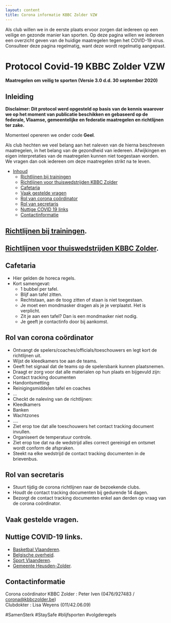 ```yaml
---
layout: content
title: Corona informatie KBBC Zolder VZW
---
```


Als club willen we in de eerste plaats ervoor zorgen dat iedereen op een veilige en gezonde manier kan sporten.
Op deze pagina willen we iedereen een overzicht geven van de huidige maatregelen tegen het COVID-19 virus.
Consulteer deze pagina regelmatig, want deze wordt regelmatig aangepast.

# Protocol Covid-19 KBBC Zolder VZW
**Maatregelen om veilig te sporten (Versie 3.0 d.d. 30 september 2020)**

## Inleiding  

**Disclaimer: Dit protocol werd opgesteld op basis van de kennis waarover we op het moment van publicatie beschikken en gebaseerd op de federale, Vlaamse, gemeentelijke en federatie maatregelen en richtlijnen ter zake.**  

Momenteel opereren we onder code **Geel**.  

Als club hechten we veel belang aan het naleven van de hierna beschreven maatregelen, in het belang van de gezondheid van iedereen. Afwijkingen en eigen interpretaties van de maatregelen kunnen niet toegestaan worden. We vragen dan ook iedereen om deze maatregelen strikt na te leven.

- [Inhoud](#Inhoud)
  - [Richtlijnen bij trainingen](https://www.kbbczolder.be/corona/trainingen)
  - [Richtlijnen voor thuiswedstrijden KBBC Zolder](https://www.kbbczolder.be/corona/wedstrijden)
  - [Cafetaria](#cafetaria)
  - [Vaak gestelde vragen](#vaak-gestelde-vragen)
  - [Rol van corona coördinator](#rolvancoronacoordinator)
  - [Rol van secretaris](#rolvansecretaris)
  - [Nuttige COVID 19 links](#nuttige-covid-19-links)
  - [Contactinformatie](#contactinformatie)

  
## [Richtlijnen bij trainingen](https://www.kbbczolder.be/corona/trainingen).  
  
## [Richtlijnen voor thuiswedstrijden KBBC Zolder](https://www.kbbczolder.be/corona/wedstrijden).  

## Cafetaria
- Hier gelden de horeca regels.  
- Kort samengevat:  
  - 1 bubbel per tafel.  
  - Blijf aan tafel zitten.  
  - Rechtstaan, aan de toog zitten of staan is niet toegestaan.  
  - Je moet een mondmasker dragen als je je verplaatst. Het is verplicht.  
  - Zit je aan een tafel? Dan is een mondmasker niet nodig.  
  - Je geeft je contactinfo door bij aankomst.  

## Rol van corona coördinator
- Ontvangt de spelers/coaches/officials/toeschouwers en legt kort de richtlijnen uit.  
- Wijst de kleedkamers toe aan de teams.  
- Geeft het signaal dat de teams op de spelersbank kunnen plaatsnemen.  
- Draagt er zorg voor dat alle materialen op hun plaats en bijgevuld zijn:  
 - Contact tracking documenten  
 - Handontsmetting  
 - Reinigingsmiddelen tafel en coaches  
 - …  
- Checkt de naleving van de richtlijnen:  
 - Kleedkamers  
 - Banken  
 - Wachtzones  
 - ….  
- Ziet erop toe dat alle toeschouwers het contact tracking document invullen.  
 - Organiseert de temperatuur controle.  
 - Ziet erop toe dat na de wedstrijd alles correct gereinigd en ontsmet wordt conform de afspraken.  
 - Steekt na elke wedstrijd de contact tracking documenten in de brievenbus.  

## Rol van secretaris
- Stuurt tijdig de corona richtlijnen naar de bezoekende clubs.  
- Houdt de contact tracking documenten bij gedurende 14 dagen.  
- Bezorgt de contact tracking documenten enkel aan derden op vraag van de corona coördinator.  

## Vaak gestelde vragen.

## Nuttige COVID-19 links.  
- [Basketbal Vlaanderen](https://www.basketbal.vlaanderen/coronavirus-covid-19).  
- [Belgische overheid](https://www.info-coronavirus.be/nl/).  
- [Sport Vlaanderen](https://www.sport.vlaanderen/corona-en-sportbeoefening-in-vlaanderen/).  
- [Gemeente Heusden-Zolder](https://www.heusden-zolder.be/coronavirus).  

## Contactinformatie
Corona coördinator KBBC Zolder : Peter Iven (0476/927483 / corona@kbbczolder.be)  
Clubdokter : Lisa Weyens (011/42.06.09) 
  
#SamenSterk #StaySafe #blijfsporten #volgderegels  
